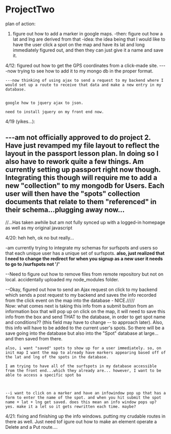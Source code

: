 # ProjectTwo


plan of action:

1. figure out how to add a marker in google maps.
	-then: figure out how a lat and lng are derived from that
	-idea: the idea being that I would like to have the user click a spot on the map and have its lat and long immediately figured out, and then they can just give it a name and save it.


4/12: figured out how to get the GPS coordinates from a click-made site.
	----now trying to see how to add it to my mongo db in the proper format.

	---now thinking of using ajax to send a request to my backend where I would set up a route to receive that data and make a new entry in my database.


	google how to jquery ajax to json. 

	need to install jquery on my front end now.


4/19 (yikes...):  

---am not officially approved to do project 2. Have just revamped my file layout to reflect the layout in the passport lesson plan. In doing so I also have to rework quite a few things. Am currently setting up passport right now though. Integrating this though will require me to add a new "collection" to my mongodb for Users. Each user will then have the "spots" collection documents that relate to them "referenced" in their schema...plugging away now...
----
//...Has taken awhile but am not fully synced up with a logged-in homepage as well as my original javascript



4/20: heh heh, ok no but really...

-am currently trying to integrate my schemas for surfspots and users so that each unique user has a unique set of surfspots. **also, just realized that I need to change the redirect for when you signup as a new user it needs to go to /surfspots not '/'**

--Need to figure out how to remove files from remote repository but not on local. accidentally uploaded my node_modules folder.

--Okay, figured out how to send an Ajax request on click to my backend which sends a post request to my backend and saves the info recorded from the click event on the map into the database - NICE./////  
	Now: what comes next is taking this info from a submit button from an information box that will pop up on click on the map, it will need to save this info from the box and send THAT to the database, in order to get spot name and conditions?? (this field may have to change -- to approach later).  Also, this info will have to be added to the current user's spots. So there will be a save going into the database but also into the "Spot" database at large... and then saved from there.

	also, i want "saved" spots to show up for a user immediately. so, on init map I want the map to already have markers appearing based off of the lat and lng of the spots in the database.
	
	I am trying to have all of the surfspots in my database accessible from the front end...which they already are... however, I want to be able to access a specific spot ba



	--i want to click on a marker and have an infowindow pop up that has a
	form to enter the name of the spot. and when you hit submit the spot name + lat + lng get saved. does this mean an info window pops up? yes. make it a let so it gets rewritten each time. maybe?  



4/21:   fixing and finishing up the info windows. putting my crudable routes in there as well. Just need tof igure out how to make an <a> element operate a Delete and a Put route....




